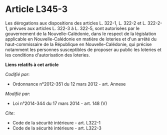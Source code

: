 # Article L345-3

Les dérogations aux dispositions des           articles L. 322-1, L. 322-2 et L. 322-2-1, prévues aux articles L. 322-3 à L.
322-5, sont autorisées par le gouvernement de la Nouvelle-Calédonie, dans le respect de la législation applicable en
Nouvelle-Calédonie en matière de loteries et d'un arrêté du haut-commissaire de la République en Nouvelle-Calédonie, qui
précise notamment les personnes susceptibles de proposer au public les loteries et les conditions d'autorisation des
loteries.

**Liens relatifs à cet article**

_Codifié par_:

  - Ordonnance n°2012-351 du 12 mars 2012 - art. Annexe

_Modifié par_:

  - Loi n°2014-344 du 17 mars 2014 - art. 148 (V)

_Cite_:

  - Code de la sécurité intérieure - art. L322-1
  - Code de la sécurité intérieure - art. L322-3
